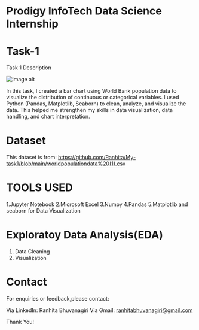 # Prodigy InfoTech Data Science Internship
# Task-1
Task 1 Description 

![image alt](https://github.com/Ranhita/My-task1/blob/main/task1.PNG?raw=true)

In this task, I created a bar chart using World Bank population data to visualize the distribution of continuous or categorical variables. I used Python (Pandas, Matplotlib, Seaborn) to clean, analyze, and visualize the data. This helped me strengthen my skills in data visualization, data handling, and chart interpretation.

# Dataset
This dataset is from: https://github.com/Ranhita/My-task1/blob/main/worldpopulationdata%20(1).csv
# TOOLS USED

1.Jupyter Notebook
2.Microsoft Excel
3.Numpy
4.Pandas
5.Matplotlib and seaborn for Data Visualization

# Exploratoy Data Analysis(EDA)

1. Data Cleaning
2. Visualization

# Contact
For enquiries or feedback,please contact:

  Via LinkedIn: Ranhita Bhuvanagiri
  Via Gmail: ranhitabhuvanagiri@gmail.com

  Thank You!

